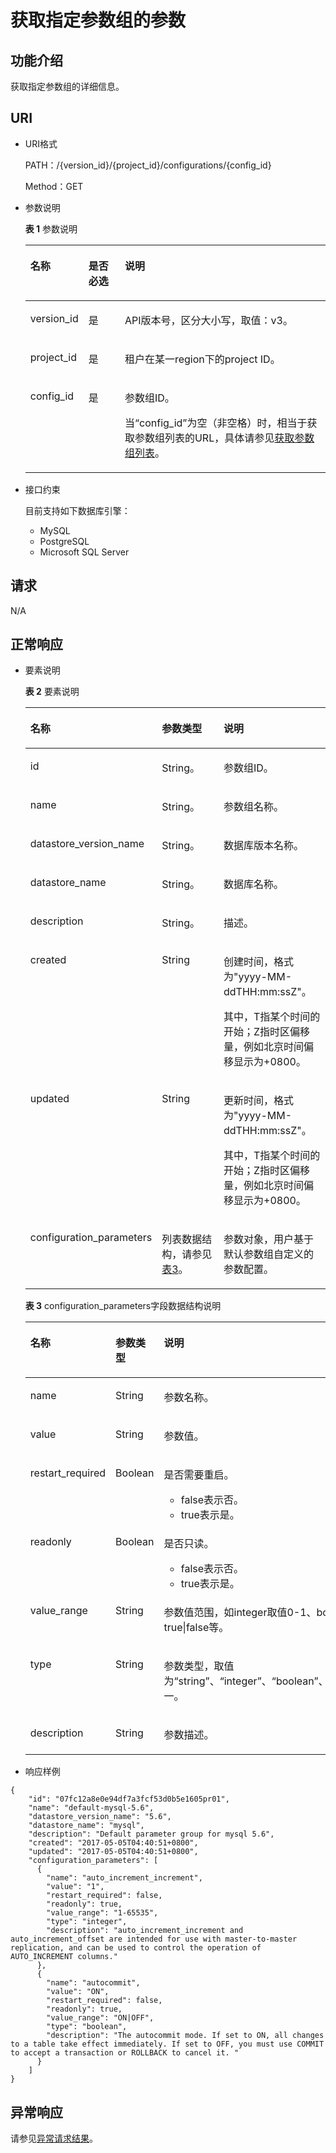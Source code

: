 # 获取指定参数组的参数<a name="rds_09_0307"></a>

## 功能介绍<a name="section5782830193116"></a>

获取指定参数组的详细信息。

## URI<a name="section27821830203110"></a>

-   URI格式

    PATH：/\{version\_id\}/\{project\_id\}/configurations/\{config\_id\}

    Method：GET

-   参数说明

    **表 1**  参数说明

    <a name="table18782130193120"></a>
    <table><thead align="left"><tr id="row3985193020313"><th class="cellrowborder" valign="top" width="18.68%" id="mcps1.2.4.1.1"><p id="p498543073117"><a name="p498543073117"></a><a name="p498543073117"></a>名称</p>
    </th>
    <th class="cellrowborder" valign="top" width="12.21%" id="mcps1.2.4.1.2"><p id="p19985203016315"><a name="p19985203016315"></a><a name="p19985203016315"></a>是否必选</p>
    </th>
    <th class="cellrowborder" valign="top" width="69.11%" id="mcps1.2.4.1.3"><p id="p59850301315"><a name="p59850301315"></a><a name="p59850301315"></a>说明</p>
    </th>
    </tr>
    </thead>
    <tbody><tr id="row179851330143111"><td class="cellrowborder" valign="top" width="18.68%" headers="mcps1.2.4.1.1 "><p id="p49854306310"><a name="p49854306310"></a><a name="p49854306310"></a>version_id</p>
    </td>
    <td class="cellrowborder" valign="top" width="12.21%" headers="mcps1.2.4.1.2 "><p id="p4985730203110"><a name="p4985730203110"></a><a name="p4985730203110"></a>是</p>
    </td>
    <td class="cellrowborder" valign="top" width="69.11%" headers="mcps1.2.4.1.3 "><p id="p1898573093116"><a name="p1898573093116"></a><a name="p1898573093116"></a>API版本号，区分大小写，取值：v3。</p>
    </td>
    </tr>
    <tr id="row19985123013319"><td class="cellrowborder" valign="top" width="18.68%" headers="mcps1.2.4.1.1 "><p id="p198514306315"><a name="p198514306315"></a><a name="p198514306315"></a>project_id</p>
    </td>
    <td class="cellrowborder" valign="top" width="12.21%" headers="mcps1.2.4.1.2 "><p id="p2098523018318"><a name="p2098523018318"></a><a name="p2098523018318"></a>是</p>
    </td>
    <td class="cellrowborder" valign="top" width="69.11%" headers="mcps1.2.4.1.3 "><p id="p4985143012313"><a name="p4985143012313"></a><a name="p4985143012313"></a>租户在某一region下的project ID。</p>
    </td>
    </tr>
    <tr id="row9985133018318"><td class="cellrowborder" valign="top" width="18.68%" headers="mcps1.2.4.1.1 "><p id="p15985330173118"><a name="p15985330173118"></a><a name="p15985330173118"></a>config_id</p>
    </td>
    <td class="cellrowborder" valign="top" width="12.21%" headers="mcps1.2.4.1.2 "><p id="p19985530113119"><a name="p19985530113119"></a><a name="p19985530113119"></a>是</p>
    </td>
    <td class="cellrowborder" valign="top" width="69.11%" headers="mcps1.2.4.1.3 "><p id="p12985163015311"><a name="p12985163015311"></a><a name="p12985163015311"></a>参数组ID。</p>
    <p id="p169856302315"><a name="p169856302315"></a><a name="p169856302315"></a>当<span class="parmname" id="parmname1548224810507"><a name="parmname1548224810507"></a><a name="parmname1548224810507"></a>“config_id”</span>为空（非空格）时，相当于获取参数组列表的URL，具体请参见<a href="获取参数组列表.md">获取参数组列表</a>。</p>
    </td>
    </tr>
    </tbody>
    </table>


-   接口约束

    目前支持如下数据库引擎：

    -   MySQL
    -   PostgreSQL
    -   Microsoft SQL Server


## 请求<a name="section1579853020319"></a>

N/A

## 正常响应<a name="section47981430203118"></a>

-   要素说明

    **表 2**  要素说明

    <a name="table11813930113110"></a>
    <table><thead align="left"><tr id="row7985143017311"><th class="cellrowborder" valign="top" width="22.992299229922992%" id="mcps1.2.4.1.1"><p id="p6985203063120"><a name="p6985203063120"></a><a name="p6985203063120"></a>名称</p>
    </th>
    <th class="cellrowborder" valign="top" width="33.21332133213321%" id="mcps1.2.4.1.2"><p id="p798533073112"><a name="p798533073112"></a><a name="p798533073112"></a>参数类型</p>
    </th>
    <th class="cellrowborder" valign="top" width="43.79437943794379%" id="mcps1.2.4.1.3"><p id="p1498593083118"><a name="p1498593083118"></a><a name="p1498593083118"></a>说明</p>
    </th>
    </tr>
    </thead>
    <tbody><tr id="row2985193019314"><td class="cellrowborder" valign="top" width="22.992299229922992%" headers="mcps1.2.4.1.1 "><p id="p29859308311"><a name="p29859308311"></a><a name="p29859308311"></a>id</p>
    </td>
    <td class="cellrowborder" valign="top" width="33.21332133213321%" headers="mcps1.2.4.1.2 "><p id="p898543003115"><a name="p898543003115"></a><a name="p898543003115"></a>String。</p>
    </td>
    <td class="cellrowborder" valign="top" width="43.79437943794379%" headers="mcps1.2.4.1.3 "><p id="p179856307312"><a name="p179856307312"></a><a name="p179856307312"></a>参数组ID。</p>
    </td>
    </tr>
    <tr id="row298563013117"><td class="cellrowborder" valign="top" width="22.992299229922992%" headers="mcps1.2.4.1.1 "><p id="p1098533063111"><a name="p1098533063111"></a><a name="p1098533063111"></a>name</p>
    </td>
    <td class="cellrowborder" valign="top" width="33.21332133213321%" headers="mcps1.2.4.1.2 "><p id="p29855306312"><a name="p29855306312"></a><a name="p29855306312"></a>String。</p>
    </td>
    <td class="cellrowborder" valign="top" width="43.79437943794379%" headers="mcps1.2.4.1.3 "><p id="p169851303312"><a name="p169851303312"></a><a name="p169851303312"></a>参数组名称。</p>
    </td>
    </tr>
    <tr id="row17985103073115"><td class="cellrowborder" valign="top" width="22.992299229922992%" headers="mcps1.2.4.1.1 "><p id="p12985130103115"><a name="p12985130103115"></a><a name="p12985130103115"></a>datastore_version_name</p>
    </td>
    <td class="cellrowborder" valign="top" width="33.21332133213321%" headers="mcps1.2.4.1.2 "><p id="p1398503063118"><a name="p1398503063118"></a><a name="p1398503063118"></a>String。</p>
    </td>
    <td class="cellrowborder" valign="top" width="43.79437943794379%" headers="mcps1.2.4.1.3 "><p id="p398511301312"><a name="p398511301312"></a><a name="p398511301312"></a>数据库版本名称。</p>
    </td>
    </tr>
    <tr id="row69855304315"><td class="cellrowborder" valign="top" width="22.992299229922992%" headers="mcps1.2.4.1.1 "><p id="p9985183033112"><a name="p9985183033112"></a><a name="p9985183033112"></a>datastore_name</p>
    </td>
    <td class="cellrowborder" valign="top" width="33.21332133213321%" headers="mcps1.2.4.1.2 "><p id="p898583033110"><a name="p898583033110"></a><a name="p898583033110"></a>String。</p>
    </td>
    <td class="cellrowborder" valign="top" width="43.79437943794379%" headers="mcps1.2.4.1.3 "><p id="p798519306319"><a name="p798519306319"></a><a name="p798519306319"></a>数据库名称。</p>
    </td>
    </tr>
    <tr id="row151123173111"><td class="cellrowborder" valign="top" width="22.992299229922992%" headers="mcps1.2.4.1.1 "><p id="p911931113119"><a name="p911931113119"></a><a name="p911931113119"></a>description</p>
    </td>
    <td class="cellrowborder" valign="top" width="33.21332133213321%" headers="mcps1.2.4.1.2 "><p id="p6143113313"><a name="p6143113313"></a><a name="p6143113313"></a>String。</p>
    </td>
    <td class="cellrowborder" valign="top" width="43.79437943794379%" headers="mcps1.2.4.1.3 "><p id="p13111312314"><a name="p13111312314"></a><a name="p13111312314"></a>描述。</p>
    </td>
    </tr>
    <tr id="row1011231173117"><td class="cellrowborder" valign="top" width="22.992299229922992%" headers="mcps1.2.4.1.1 "><p id="p411131103118"><a name="p411131103118"></a><a name="p411131103118"></a>created</p>
    </td>
    <td class="cellrowborder" valign="top" width="33.21332133213321%" headers="mcps1.2.4.1.2 "><p id="p1410316319"><a name="p1410316319"></a><a name="p1410316319"></a>String</p>
    </td>
    <td class="cellrowborder" valign="top" width="43.79437943794379%" headers="mcps1.2.4.1.3 "><p id="p151331103117"><a name="p151331103117"></a><a name="p151331103117"></a>创建时间，格式为"yyyy-MM-ddTHH:mm:ssZ"。</p>
    <p id="p5133143114"><a name="p5133143114"></a><a name="p5133143114"></a>其中，T指某个时间的开始；Z指时区偏移量，例如北京时间偏移显示为+0800。</p>
    </td>
    </tr>
    <tr id="row1311931103118"><td class="cellrowborder" valign="top" width="22.992299229922992%" headers="mcps1.2.4.1.1 "><p id="p17163113113"><a name="p17163113113"></a><a name="p17163113113"></a>updated</p>
    </td>
    <td class="cellrowborder" valign="top" width="33.21332133213321%" headers="mcps1.2.4.1.2 "><p id="p201831203110"><a name="p201831203110"></a><a name="p201831203110"></a>String</p>
    </td>
    <td class="cellrowborder" valign="top" width="43.79437943794379%" headers="mcps1.2.4.1.3 "><p id="p81103193116"><a name="p81103193116"></a><a name="p81103193116"></a>更新时间，格式为"yyyy-MM-ddTHH:mm:ssZ"。</p>
    <p id="p211831173119"><a name="p211831173119"></a><a name="p211831173119"></a>其中，T指某个时间的开始；Z指时区偏移量，例如北京时间偏移显示为+0800。</p>
    </td>
    </tr>
    <tr id="row71193183116"><td class="cellrowborder" valign="top" width="22.992299229922992%" headers="mcps1.2.4.1.1 "><p id="p31731193114"><a name="p31731193114"></a><a name="p31731193114"></a>configuration_parameters</p>
    </td>
    <td class="cellrowborder" valign="top" width="33.21332133213321%" headers="mcps1.2.4.1.2 "><p id="p181231143111"><a name="p181231143111"></a><a name="p181231143111"></a>列表数据结构，请参见<a href="#table082923016312">表3</a>。</p>
    </td>
    <td class="cellrowborder" valign="top" width="43.79437943794379%" headers="mcps1.2.4.1.3 "><p id="p14115316313"><a name="p14115316313"></a><a name="p14115316313"></a>参数对象，用户基于默认参数组自定义的参数配置。</p>
    </td>
    </tr>
    </tbody>
    </table>

    **表 3**  configuration\_parameters字段数据结构说明

    <a name="table082923016312"></a>
    <table><thead align="left"><tr id="row21193111315"><th class="cellrowborder" valign="top" width="33.33333333333333%" id="mcps1.2.4.1.1"><p id="p71203111314"><a name="p71203111314"></a><a name="p71203111314"></a>名称</p>
    </th>
    <th class="cellrowborder" valign="top" width="33.33333333333333%" id="mcps1.2.4.1.2"><p id="p16111316315"><a name="p16111316315"></a><a name="p16111316315"></a>参数类型</p>
    </th>
    <th class="cellrowborder" valign="top" width="33.33333333333333%" id="mcps1.2.4.1.3"><p id="p111203123114"><a name="p111203123114"></a><a name="p111203123114"></a>说明</p>
    </th>
    </tr>
    </thead>
    <tbody><tr id="row111143115316"><td class="cellrowborder" valign="top" width="33.33333333333333%" headers="mcps1.2.4.1.1 "><p id="p15193113119"><a name="p15193113119"></a><a name="p15193113119"></a>name</p>
    </td>
    <td class="cellrowborder" valign="top" width="33.33333333333333%" headers="mcps1.2.4.1.2 "><p id="p15133143116"><a name="p15133143116"></a><a name="p15133143116"></a>String</p>
    </td>
    <td class="cellrowborder" valign="top" width="33.33333333333333%" headers="mcps1.2.4.1.3 "><p id="p1911631113116"><a name="p1911631113116"></a><a name="p1911631113116"></a>参数名称。</p>
    </td>
    </tr>
    <tr id="row21631123112"><td class="cellrowborder" valign="top" width="33.33333333333333%" headers="mcps1.2.4.1.1 "><p id="p41131113118"><a name="p41131113118"></a><a name="p41131113118"></a>value</p>
    </td>
    <td class="cellrowborder" valign="top" width="33.33333333333333%" headers="mcps1.2.4.1.2 "><p id="p3143163120"><a name="p3143163120"></a><a name="p3143163120"></a>String</p>
    </td>
    <td class="cellrowborder" valign="top" width="33.33333333333333%" headers="mcps1.2.4.1.3 "><p id="p101173163114"><a name="p101173163114"></a><a name="p101173163114"></a>参数值。</p>
    </td>
    </tr>
    <tr id="row181103123113"><td class="cellrowborder" valign="top" width="33.33333333333333%" headers="mcps1.2.4.1.1 "><p id="p1611531103116"><a name="p1611531103116"></a><a name="p1611531103116"></a>restart_required</p>
    </td>
    <td class="cellrowborder" valign="top" width="33.33333333333333%" headers="mcps1.2.4.1.2 "><p id="p1173112316"><a name="p1173112316"></a><a name="p1173112316"></a>Boolean</p>
    </td>
    <td class="cellrowborder" valign="top" width="33.33333333333333%" headers="mcps1.2.4.1.3 "><p id="p912312316"><a name="p912312316"></a><a name="p912312316"></a>是否需要重启。</p>
    <a name="ul5163173111"></a><a name="ul5163173111"></a><ul id="ul5163173111"><li>false表示否。</li><li>true表示是。</li></ul>
    </td>
    </tr>
    <tr id="row19143133112"><td class="cellrowborder" valign="top" width="33.33333333333333%" headers="mcps1.2.4.1.1 "><p id="p61123173117"><a name="p61123173117"></a><a name="p61123173117"></a>readonly</p>
    </td>
    <td class="cellrowborder" valign="top" width="33.33333333333333%" headers="mcps1.2.4.1.2 "><p id="p01173117316"><a name="p01173117316"></a><a name="p01173117316"></a>Boolean</p>
    </td>
    <td class="cellrowborder" valign="top" width="33.33333333333333%" headers="mcps1.2.4.1.3 "><p id="p141531103113"><a name="p141531103113"></a><a name="p141531103113"></a>是否只读。</p>
    <a name="ul17119318311"></a><a name="ul17119318311"></a><ul id="ul17119318311"><li>false表示否。</li><li>true表示是。</li></ul>
    </td>
    </tr>
    <tr id="row7123117315"><td class="cellrowborder" valign="top" width="33.33333333333333%" headers="mcps1.2.4.1.1 "><p id="p1611431113120"><a name="p1611431113120"></a><a name="p1611431113120"></a>value_range</p>
    </td>
    <td class="cellrowborder" valign="top" width="33.33333333333333%" headers="mcps1.2.4.1.2 "><p id="p91131133112"><a name="p91131133112"></a><a name="p91131133112"></a>String</p>
    </td>
    <td class="cellrowborder" valign="top" width="33.33333333333333%" headers="mcps1.2.4.1.3 "><p id="p16111312319"><a name="p16111312319"></a><a name="p16111312319"></a>参数值范围，如integer取值0-1、boolean取值true|false等。</p>
    </td>
    </tr>
    <tr id="row13173119316"><td class="cellrowborder" valign="top" width="33.33333333333333%" headers="mcps1.2.4.1.1 "><p id="p411231173116"><a name="p411231173116"></a><a name="p411231173116"></a>type</p>
    </td>
    <td class="cellrowborder" valign="top" width="33.33333333333333%" headers="mcps1.2.4.1.2 "><p id="p41193103117"><a name="p41193103117"></a><a name="p41193103117"></a>String</p>
    </td>
    <td class="cellrowborder" valign="top" width="33.33333333333333%" headers="mcps1.2.4.1.3 "><p id="p4120314313"><a name="p4120314313"></a><a name="p4120314313"></a>参数类型，取值为“string”、“integer”、“boolean”、“list”或“float”之一。</p>
    </td>
    </tr>
    <tr id="row161113143113"><td class="cellrowborder" valign="top" width="33.33333333333333%" headers="mcps1.2.4.1.1 "><p id="p1911312314"><a name="p1911312314"></a><a name="p1911312314"></a>description</p>
    </td>
    <td class="cellrowborder" valign="top" width="33.33333333333333%" headers="mcps1.2.4.1.2 "><p id="p17110317319"><a name="p17110317319"></a><a name="p17110317319"></a>String</p>
    </td>
    <td class="cellrowborder" valign="top" width="33.33333333333333%" headers="mcps1.2.4.1.3 "><p id="p1215315318"><a name="p1215315318"></a><a name="p1215315318"></a>参数描述。</p>
    </td>
    </tr>
    </tbody>
    </table>


-   响应样例

```
{ 
    "id": "07fc12a8e0e94df7a3fcf53d0b5e1605pr01", 
    "name": "default-mysql-5.6", 
    "datastore_version_name": "5.6", 
    "datastore_name": "mysql", 
    "description": "Default parameter group for mysql 5.6", 
    "created": "2017-05-05T04:40:51+0800", 
    "updated": "2017-05-05T04:40:51+0800", 
    "configuration_parameters": [ 
      { 
        "name": "auto_increment_increment", 
        "value": "1", 
        "restart_required": false, 
        "readonly": true, 
        "value_range": "1-65535", 
        "type": "integer", 
        "description": "auto_increment_increment and auto_increment_offset are intended for use with master-to-master replication, and can be used to control the operation of AUTO_INCREMENT columns." 
      }, 
      { 
        "name": "autocommit", 
        "value": "ON", 
        "restart_required": false, 
        "readonly": true, 
        "value_range": "ON|OFF", 
        "type": "boolean", 
        "description": "The autocommit mode. If set to ON, all changes to a table take effect immediately. If set to OFF, you must use COMMIT to accept a transaction or ROLLBACK to cancel it. " 
      } 
    ] 
}
```

## 异常响应<a name="section5861183016317"></a>

请参见[异常请求结果](异常请求结果.md)。

